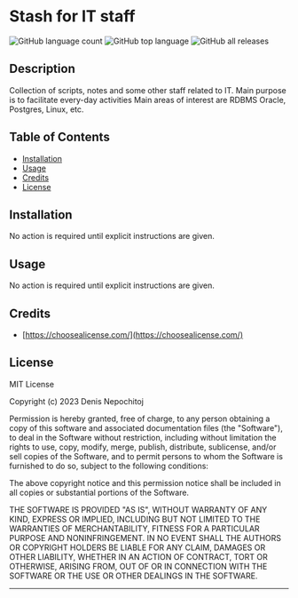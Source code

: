 # Stash for IT staff


![GitHub language count](https://img.shields.io/github/languages/count/dnepochitoj/don_pub)
![GitHub top language](https://img.shields.io/github/languages/top/dnepochitoj/don_pub)
![GitHub all releases](https://img.shields.io/github/downloads/dnepochitoj/don_pub/total)

## Description

Collection of scripts, notes and some other staff related to IT.
Main purpose is to facilitate every-day activities
Main areas of interest are RDBMS Oracle, Postgres, Linux, etc.

## Table of Contents

- [Installation](#installation)
- [Usage](#usage)
- [Credits](#credits)
- [License](#license)

## Installation

No action is required until explicit instructions are given.

## Usage

No action is required until explicit instructions are given.

## Credits

* [https://choosealicense.com/](https://choosealicense.com/)

<!--
TBD: List your collaborators, if any, with links to their GitHub profiles.
TBD: If you followed tutorials, include links to those here as well.
-->

## License

MIT License

Copyright (c) 2023 Denis Nepochitoj

Permission is hereby granted, free of charge, to any person obtaining a copy
of this software and associated documentation files (the "Software"), to deal
in the Software without restriction, including without limitation the rights
to use, copy, modify, merge, publish, distribute, sublicense, and/or sell
copies of the Software, and to permit persons to whom the Software is
furnished to do so, subject to the following conditions:

The above copyright notice and this permission notice shall be included in all
copies or substantial portions of the Software.

THE SOFTWARE IS PROVIDED "AS IS", WITHOUT WARRANTY OF ANY KIND, EXPRESS OR
IMPLIED, INCLUDING BUT NOT LIMITED TO THE WARRANTIES OF MERCHANTABILITY,
FITNESS FOR A PARTICULAR PURPOSE AND NONINFRINGEMENT. IN NO EVENT SHALL THE
AUTHORS OR COPYRIGHT HOLDERS BE LIABLE FOR ANY CLAIM, DAMAGES OR OTHER
LIABILITY, WHETHER IN AN ACTION OF CONTRACT, TORT OR OTHERWISE, ARISING FROM,
OUT OF OR IN CONNECTION WITH THE SOFTWARE OR THE USE OR OTHER DEALINGS IN THE
SOFTWARE.

---

<!--
## Features

If your project has a lot of features, list them here.

## How to Contribute

If you created an application or package and would like other developers to contribute it, you can include guidelines for how to do so. The [Contributor Covenant](https://www.contributor-covenant.org/) is an industry standard, but you can always write your own if you'd prefer.

## Tests

Go the extra mile and write tests for your application. Then provide examples on how to run them here.
-->
